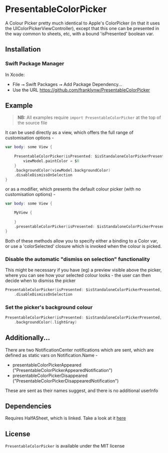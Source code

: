 # PresentableColorPicker

A Colour Picker pretty much identical to Apple's ColorPicker (in that it uses the UIColorPickerViewController), except that this one can be presented in the way common to sheets, etc, with a bound 'isPresented' boolean var.


## Installation

### Swift Package Manager

In Xcode:
* File ⭢ Swift Packages ⭢ Add Package Dependency...
* Use the URL https://github.com/franklynw/PresentableColorPicker


## Example

> **NB:** All examples require `import PresentableColorPicker` at the top of the source file

It can be used directly as a view, which offers the full range of customisation options -

```swift
var body: some View {
    
    PresentableColorPicker(isPresented: $isStandaloneColorPickerPresented) {
        viewModel.paintColor = $0
    }
    .backgroundColor(viewModel.backgroundColor)
    .disableDismissOnSelection
}
```

or as a modifier, which presents the default colour picker (with no customisation options) -

```swift
var body: some View {

    MyView {
    
    }
    .presentableColorPicker(isPresented: $isStandaloneColorPickerPresented, Binding: $viewModel.paintColor)
}
```

Both of these methods allow you to specify either a binding to a Color var, or use a 'colorSelected' closure which is invoked when the colour is picked.


### Disable the automatic "dismiss on selection" functionality

This might be necessary if you have (eg) a preview visible above the picker, where you can see how your selected colour looks - the user can then decide when to dismiss the picker

```swift
PresentableColorPicker(isPresented: $isStandaloneColorPickerPresented, selected: $viewModel.paintColor)
    .disableDismissOnSelection
```

### Set the picker's background colour

```swift
PresentableColorPicker(isPresented: $isStandaloneColorPickerPresented, selected: $viewModel.paintColor)
    .backgroundColor(.lightGray)
```

## Additionally...

There are two NotificationCenter notifications which are sent, which are defined as static vars on Notification.Name -

* presentableColorPickerAppeared ("PresentableColorPickerAppearedNotification")
* presentableColorPickerDisappeared ("PresentableColorPickerDisappearedNotification")

These are sent as their names suggest, and there is no additional userInfo


## Dependencies

Requires HalfASheet, which is linked. Take a look at it [here](https://github.com/franklynw/HalfASheet)


## License  

`PresentableColorPicker` is available under the MIT license
